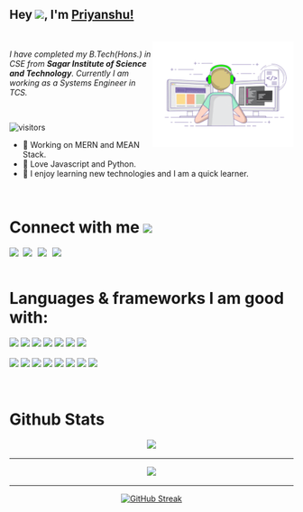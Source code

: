 ## Hey <img src="https://github.com/TheDudeThatCode/TheDudeThatCode/blob/master/Assets/Hi.gif" width="30px">, I'm [Priyanshu!](https://priyanshudubey.me/) 
<br />

<img align="right" alt="PC GIF" src="https://github.com/priyanshudubey/priyanshudubey/blob/main/giphy.gif" width="250" />
<p>
<em>
  I have completed my B.Tech(Hons.) in CSE from <b>Sagar Institute of Science and Technology</b>. Currently I am working as a Systems Engineer in TCS.
</em>
  </p>

<br />


![visitors](https://visitor-badge.laobi.icu/badge?page_id=priyanshudubey.priyanshudubey) <br />

- 🔭 Working on MERN and MEAN Stack.
- 🔭 Love Javascript and Python.
- 🔭 I enjoy learning new technologies and I am a quick learner.


<br />

# Connect with me <img src="https://github.com/TheDudeThatCode/TheDudeThatCode/blob/master/Assets/Handshake.gif" height="32px">
<a href="https://www.linkedin.com/in/priyanshudubey/">
  <img align="left" width="24px" src="https://github.com/TheDudeThatCode/TheDudeThatCode/blob/master/Assets/Linkedin.svg"  />
</a>
<a href="https://twitter.com/PriyanshuDube15">
  <img align="left" width="26px" src="https://github.com/TheDudeThatCode/TheDudeThatCode/blob/master/Assets/Twitter.svg" />
</a>
<a href="mailto:priyanshu0dubey@gmail.com">
  <img align="left" width="26px" src="https://github.com/TheDudeThatCode/TheDudeThatCode/blob/master/Assets/Gmail.svg" />
</a>
<a href="https://www.hackerrank.com/priyanshu_dubey">
  <img align="left" width="26px" src="https://github.com/TheDudeThatCode/TheDudeThatCode/blob/master/Assets/HackerRank.svg" />
</a>

<br />
<br />

# Languages & frameworks I am good with:
<div align"center">
  <img src="https://img.shields.io/badge/AWS-%23FF9900.svg?style=for-the-badge&logo=amazon-aws&logoColor=white">
  <img src="https://img.shields.io/badge/Python-3776AB?style=for-the-badge&logo=python&logoColor=white">
  <img src="https://img.shields.io/badge/JavaScript-F7DF1E?style=for-the-badge&logo=javascript&logoColor=black">
  <img src="https://img.shields.io/badge/Node.js-339933?style=for-the-badge&logo=nodedotjs&logoColor=white">
  <img src="https://img.shields.io/badge/React-20232A?style=for-the-badge&logo=react&logoColor=61DAFB">
  <img src="https://img.shields.io/badge/Angular-DD0031?style=for-the-badge&logo=angular&logoColor=white">
  <img src="https://img.shields.io/badge/MySQL-00000F?style=for-the-badge&logo=mysql&logoColor=white">
  
  <br>
  <br>
  <img src="https://img.shields.io/badge/MongoDB-4EA94B?style=for-the-badge&logo=mongodb&logoColor=white">
  <img src="https://img.shields.io/badge/SQLite-07405E?style=for-the-badge&logo=sqlite&logoColor=white">
  <img src="https://img.shields.io/badge/C%2B%2B-00599C?style=for-the-badge&logo=c%2B%2B&logoColor=white">
  <img src="https://img.shields.io/badge/C-00599C?style=for-the-badge&logo=c&logoColor=white">
  <img src="https://img.shields.io/badge/HTML5-E34F26?style=for-the-badge&logo=html5&logoColor=white">
  <img src="https://img.shields.io/badge/CSS3-1572B6?style=for-the-badge&logo=css3&logoColor=white">
  <img src="https://img.shields.io/badge/Express.js-000000?style=for-the-badge&logo=express&logoColor=white">
  <img src="https://img.shields.io/badge/firebase-ffca28?style=for-the-badge&logo=firebase&logoColor=black">
</div>

<br />
<br />


# Github Stats
<div align="center" width="50">
  <img width="450" src="https://github-readme-stats.vercel.app/api/top-langs/?username=priyanshudubey&theme=prussian&layout=compact">
  <br>
  <hr color="white">
  <img width="450" src = "https://github-readme-stats.vercel.app/api?username=priyanshudubey&show_icons=true&theme=prussian&hide_border=true">
  <br>
  <hr color="white">
  
  [![GitHub Streak](http://github-readme-streak-stats.herokuapp.com?user=priyanshudubey&theme=prussian&hide_border=true)](https://git.io/streak-stats)
</div>

